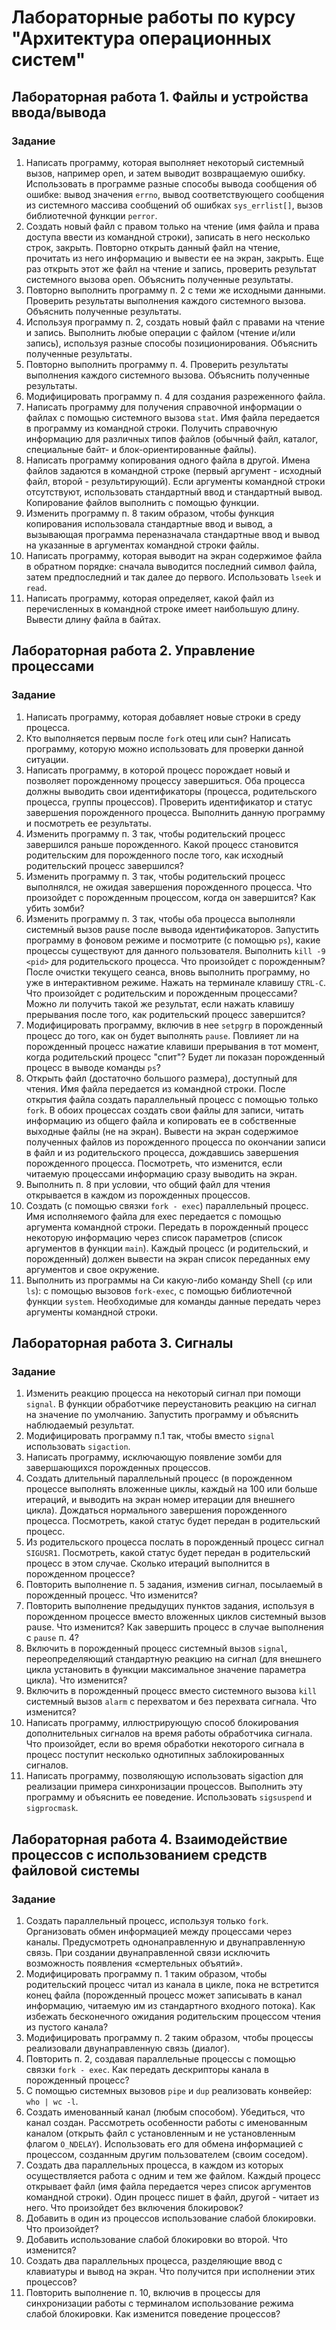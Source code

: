# Лабораторные работы по курсу "Архитектура операционных систем"

## Лабораторная работа 1. Файлы и устройства ввода/вывода
### Задание
1. Написать программу, которая выполняет некоторый системный вызов, например open, и затем выводит возвращаемую ошибку. Использовать в программе разные способы вывода сообщения об ошибке: вывод значения ```errno```, вывод соответствующего сообщения из системного массива сообщений об ошибках ```sys_errlist[]```, вызов библиотечной функции ```perror```.
2. Создать новый файл с правом только на чтение (имя файла и права доступа ввести из командной строки), записать в него несколько строк, закрыть. Повторно открыть данный файл на чтение, прочитать из него информацию и вывести ее на экран, закрыть. Еще раз открыть этот же файл на чтение и запись, проверить результат системного вызова open. Объяснить полученные результаты.
3. Повторно выполнить программу п. 2 с теми же исходными данными. Проверить результаты выполнения каждого системного вызова. Объяснить полученные результаты.
4. Используя программу п. 2, создать новый файл с правами на чтение и запись. Выполнить любые операции с файлом (чтение и/или запись), используя разные способы позиционирования. Объяснить полученные результаты.
5. Повторно выполнить программу п. 4. Проверить результаты выполнения каждого системного вызова. Объяснить полученные результаты.
6. Модифицировать программу п. 4 для создания разреженного файла.
7. Написать программу для получения справочной информации о файлах с помощью системного вызова ```stat```. Имя файла передается в программу из командной строки. Получить справочную информацию для различных типов файлов (обычный файл, каталог, специальные байт- и блок-ориентированные файлы).
8. Написать программу копирования одного файла в другой. Имена файлов задаются в командной строке (первый аргумент - исходный файл, второй - результирующий). Если аргументы командной строки отсутствуют, использовать стандартный ввод и стандартный вывод. Копирование файлов выполнить с помощью функции.
9. Изменить программу п. 8 таким образом, чтобы функция копирования
использовала стандартные ввод и вывод, а вызывающая программа переназначала стандартные ввод и вывод на указанные в аргументах командной строки файлы.
10. Написать программу, которая выводит на экран содержимое файла в обратном порядке: сначала выводится последний символ файла, затем предпоследний и так далее до первого. Использовать ```lseek``` и ```read```.
11. Написать программу, которая определяет, какой файл из перечисленных в командной строке имеет наибольшую длину. Вывести длину файла в байтах.

## Лабораторная работа 2. Управление процессами
### Задание
1. Написать программу, которая добавляет новые строки в среду процесса.
2. Кто выполняется первым после ```fork``` отец или сын? Написать программу, которую можно использовать для проверки данной ситуации.
3. Написать программу, в которой процесс порождает новый и позволяет порожденному процессу завершиться. Оба процесса должны выводить свои идентификаторы (процесса, родительского процесса, группы процессов). Проверить идентификатор и статус завершения порожденного процесса. Выполнить данную программу и посмотреть ее результаты.
4. Изменить программу п. 3 так, чтобы родительский процесс завершился раньше порожденного. Какой процесс становится родительским для порожденного после того, как исходный родительский процесс завершился?
5. Изменить программу п. 3 так, чтобы родительский процесс выполнялся, не ожидая завершения порожденного процесса. Что произойдет с порожденным процессом, когда он завершится? Как убить зомби?
6. Изменить программу п. 3 так, чтобы оба процесса выполняли системный вызов pause после вывода идентификаторов. Запустить программу в фоновом режиме и посмотрите (с помощью ```ps```), какие процессы существуют для данного пользователя. Выполнить ```kill -9 <pid>``` для родительского процесса. Что произойдет с порожденным? После очистки текущего сеанса, вновь выполнить программу, но уже в интерактивном режиме. Нажать на терминале клавишу ```CTRL-C```. Что произойдет с родительским и порожденным процессами? Можно ли получить такой же результат, если нажать клавишу прерывания после того, как родительский процесс завершится?
7. Модифицировать программу, включив в нее ```setpgrp``` в порожденный процесс до того, как он будет выполнять ```pause```. Повлияет ли на порожденный процесс нажатие клавиши прерывания в тот момент, когда родительский процесс "спит"? Будет ли показан порожденный процесс в выводе команды ```ps```?
8. Открыть файл (достаточно большого размера), доступный для чтения. Имя файла передается из командной строки. После открытия файла создать параллельный процесс с помощью только ```fork```. В обоих процессах создать свои файлы для записи, читать информацию из общего файла и копировать ее в собственные выходные файлы (не на экран). Вывести на экран содержимое полученных файлов из порожденного процесса по окончании записи в файл и из родительского процесса, дождавшись завершения порожденного процесса. Посмотреть, что изменится, если читаемую процессами информацию сразу выводить на экран.
9. Выполнить п. 8 при условии, что общий файл для чтения открывается в каждом из порожденных процессов.
10. Создать (с помощью связки ```fork - exec```) параллельный процесс. Имя исполняемого файла для exec передается с помощью аргумента командной строки. Передать в порожденный процесс некоторую информацию через список параметров (список аргументов в функции ```main```). Каждый процесс (и родительский, и порожденный) должен вывести на экран список переданных ему аргументов и свое окружение.
11. Выполнить из программы на Си какую-либо команду Shell (```cp``` или ```ls```): с помощью вызовов ```fork-exec```, с помощью библиотечной функции ```system```. Необходимые для команды данные передать через аргументы командной строки.

## Лабораторная работа 3. Сигналы
### Задание
1. Изменить реакцию процесса на некоторый сигнал при помощи ```signal```. В функции обработчике переустановить реакцию на сигнал на значение по умолчанию. Запустить программу и объяснить наблюдаемый результат.
2. Модифицировать программу п.1 так, чтобы вместо ```signal``` использовать ```sigaction```.
3. Написать программу, исключающую появление зомби для завершающихся порожденных процессов.
4. Создать длительный параллельный процесс (в порожденном процессе выполнять вложенные циклы, каждый на 100 или больше итераций, и выводить на экран номер итерации для внешнего цикла). Дождаться нормального завершения порожденного процесса. Посмотреть, какой статус будет передан в родительский процесс.
5. Из родительского процесса послать в порожденный процесс сигнал ```SIGUSR1```. Посмотреть, какой статус будет передан в родительский процесс в этом случае. Сколько итераций выполнится в порожденном процессе?
6. Повторить выполнение п. 5 задания, изменив сигнал, посылаемый в порожденный процесс. Что изменится?
7. Повторить выполнение предыдущих пунктов задания, используя в порожденном процессе вместо вложенных циклов системный вызов pause. Что изменится? Как завершить процесс в случае выполнения с ```pause``` п. 4?
8. Включить в порожденный процесс системный вызов ```signal```, переопределяющий стандартную реакцию на сигнал (для внешнего цикла установить в функции максимальное значение параметра цикла). Что изменится?
9. Включить в порожденный процесс вместо системного вызова ```kill``` системный вызов ```alarm``` с перехватом и без перехвата сигнала. Что изменится?
10. Написать программу, иллюстрирующую способ блокирования дополнительных сигналов на время работы обработчика сигнала. Что произойдет, если во время обработки некоторого сигнала в процесс поступит несколько однотипных заблокированных сигналов.
11. Написать программу, позволяющую использовать sigaction для реализации примера синхронизации процессов. Выполнить эту программу и объяснить ее поведение. Использовать ```sigsuspend``` и ```sigprocmask```.

## Лабораторная работа 4. Взаимодействие процессов с использованием средств файловой системы
### Задание
1. Создать параллельный процесс, используя только ```fork```. Организовать обмен информацией между процессами через каналы. Предусмотреть однонаправленную и двунаправленную связь. При создании двунаправленной связи исключить возможность появления «смертельных объятий».
2. Модифицировать программу п. 1 таким образом, чтобы родительский процесс читал из канала в цикле, пока не встретится конец файла (порожденный процесс может записывать в канал информацию, читаемую им из стандартного входного потока). Как избежать бесконечного ожидания родительским процессом чтения из пустого канала?
3. Модифицировать программу п. 2 таким образом, чтобы процессы реализовали двунаправленную связь (диалог).
4. Повторить п. 2, создавая параллельные процессы с помощью связки ```fork - exec```. Как передать дескрипторы канала в порожденный процесс?
5. С помощью системных вызовов ```pipe``` и ```dup``` реализовать конвейер: ```who | wc -l```.
6. Создать именованный канал (любым способом). Убедиться, что канал создан. Рассмотреть особенности работы с именованным каналом (открыть файл с установленным и не установленным флагом ```O_NDELAY```). Использовать его для обмена информацией с процессом, созданным другим пользователем (своим соседом).
7. Создать два параллельных процесса, в каждом из которых осуществляется работа с одним и тем же файлом. Каждый процесс открывает файл (имя файла передается через список аргументов командной строки). Один процесс пишет в файл, другой - читает из него. Что произойдет без включения блокировок?
8. Добавить в один из процессов использование слабой блокировки. Что
произойдет?
9. Добавить использование слабой блокировки во второй. Что изменится?
10. Создать два параллельных процесса, разделяющие ввод с клавиатуры и вывод на экран. Что получится при исполнении этих процессов?
11. Повторить выполнение п. 10, включив в процессы для синхронизации работы с терминалом использование режима слабой блокировки. Как изменится поведение процессов?
